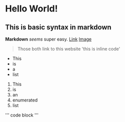 # Hello World!

## This is basic syntax in markdown
**Markdown** *seems* super easy.
[Link](https://salbybba.github.io/cse15l-lab-reports/)
[Image](file:///Users/abbyblas/Desktop/Screen%20Shot%202022-04-08%20at%206.26.56%20PM.png)
> Those both link to this website
'this is inline code'

* This
* is
* a
* list

1. This
2. is
3. an
4. enumerated
5. list

'''
code block
'''

